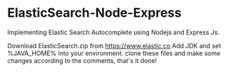 # ElasticSearch-Node-Express
Implementing  Elastic Search Autocomplete using Nodejs and Express Js. 

Download ElasticSearch.zip from https://www.elastic.co
Add JDK and set  %JAVA_HOME% into your environment.
clone these files and make some changes according to the comments, that's it done!
